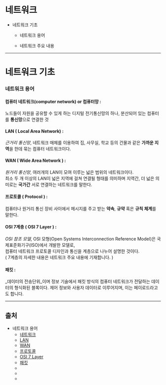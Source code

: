 # 네트워크

- 네트워크 기초

  - 네트워크 용어
  
  - 네트워크 주요 내용

***

# 네트워크 기초

### 네트워크 용어

#### 컴퓨터 네트워크(computer network) or 컴퓨터망 :
   
  노드들이 자원을 공유할 수 있게 하는 디지털 전기통신망의 하나, 분산되어 있는 컴퓨터를 **통신망**으로 연결한 것

#### LAN ( Local Area Network) : 
   
   _근거리 통신망_, 네트워크 매체를 이용하여 집, 사무실, 학교 등의 건물과 같은 **가까운 지역**을 한데 묶는 컴퓨터 네트워크이다.
   
#### WAN ( Wide Area Network ) :
   
   _원거리 통신망_, 여러개의 LAN이 모여 이루는 넓은 범위의 네트워크이다.   
   최소 두 개 이상의 LAN이 넓은 지역에 걸쳐 연결될 형태를 의미하며 지역간, 더 넓은 의미로는 **국가간** 서로 연결하는 네트워크를 말한다.
   
#### 프로토콜 ( Protocol ) :
   
   컴퓨터나 원거리 통신 장비 사이에서 메시지를 주고 받는 **약속**, **규약** 혹은 **규칙 체계**를 말한다.
   
#### OSI 7계층 ( OSI 7 Layer ) :
   
   _OSI 참조 모델_, OSI 모형(Open Systems Interconnection Reference Model)은 국제표준화기구(ISO)에서 개발한 모델로,   
   컴퓨터 네트워크 프로토콜 디자인과 통신을 계층으로 나누어 설명한 것이다.   
   ( 7계층의 자세한 내용은 네트워크 주요 내용에 기재합니다. ) 
   
#### 패킷 : 

   _데이터의 전송단위_이며 정보 기술에서 패킷 방식의 컴퓨터 네트워크가 전달하는 데이터의 형식화된 블록이다.
   제어 정보와 사용자 데이터로 이루어지며, 이는 페이로드라고도 합니다.

***

## 출처

 - 네트워크 용어
    - [네트워크](https://ko.wikipedia.org/wiki/%EC%BB%B4%ED%93%A8%ED%84%B0_%EB%84%A4%ED%8A%B8%EC%9B%8C%ED%81%AC)
    - [LAN](https://ko.wikipedia.org/wiki/%EA%B7%BC%EA%B1%B0%EB%A6%AC_%ED%86%B5%EC%8B%A0%EB%A7%9D)
    - [WAN](https://m.blog.naver.com/PostView.nhn?blogId=lsh10432&logNo=220735911378&proxyReferer=https:%2F%2Fwww.google.com%2F)
    - [프로토콜](https://ko.wikipedia.org/wiki/%ED%86%B5%EC%8B%A0_%ED%94%84%EB%A1%9C%ED%86%A0%EC%BD%9C)
    - [OSI 7 Layer](https://ko.wikipedia.org/wiki/OSI_%EB%AA%A8%ED%98%95)
    - [패킷](https://ko.wikipedia.org/wiki/%EB%84%A4%ED%8A%B8%EC%9B%8C%ED%81%AC_%ED%8C%A8%ED%82%B7)
    - []()
    - []()
    - []()
